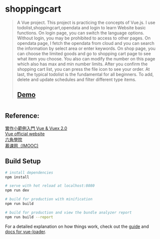 # shoppingcart

> A Vue project. This project is practicing the concepts of Vue.js. I use todolist,shoppingcart,opendata and login to learn Website basic functions.
On login page, you can switch the language options. Without login, you may be prohibited to access to other pages. On opendata page, I fetch the opendata
from cloud and you can search the information by select area or enter keywords. On shop page, you can choose the limited goods and go to shopping cart page
to see what item you choose. You also can modify the number on this page which also has max and min number limits. After you confirm the shopping cart list,
you can press the file icon to see your order. At last, the typical todolist is the fundamental for all beginners. To add, delete and update schedules and 
filter different type items.
<a href="https://xiu43317.github.io/vueworks/"><h2>Demo<h2/></a>

<h2>Reference:</h2>
<a href="https://ithelp.ithome.com.tw/users/20103326/ironman/1114">實作小範例入門 Vue & Vuex 2.0</a><br>
<a href="https://vuejs.org/v2/guide/">Vue official website</a><br>
<a href="https://www.hexschool.com/">六角學院</a><br>
<a href="https://www.imooc.com/">慕课网（IMOOC)</a><br>

## Build Setup

``` bash
# install dependencies
npm install

# serve with hot reload at localhost:8080
npm run dev

# build for production with minification
npm run build

# build for production and view the bundle analyzer report
npm run build --report
```

For a detailed explanation on how things work, check out the [guide](http://vuejs-templates.github.io/webpack/) and [docs for vue-loader](http://vuejs.github.io/vue-loader).
